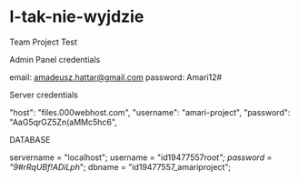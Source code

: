 # I-tak-nie-wyjdzie

Team Project Test

Admin Panel credentials

email: amadeusz.hattar@gmail.com
password: Amari12#

Server credentials

"host": "files.000webhost.com",
"username": "amari-project",
"password": "AaG5qrGZ5Zn(aMMc5hc6",

DATABASE

servername = "localhost";
username = "id19477557*root";
password = "9#rRqUBf!ADiLph*";
dbname = "id19477557_amariproject";
